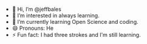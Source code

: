 - 👋 Hi, I’m @jeffbales
- 👀 I’m interested in always learning.
- 🌱 I’m currently learning Open Science and coding.
- 😄 Pronouns: He
- ⚡ Fun fact: I had three strokes and I'm still learning.

<!---
jeffbales/jeffbales is a ✨ special ✨ repository because its `README.md` (this file) appears on your GitHub profile.
You can click the Preview link to take a look at your changes.
--->
